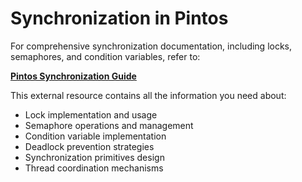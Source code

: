 # Synchronization in Pintos

For comprehensive synchronization documentation, including locks, semaphores, and condition variables, refer to:

**[Pintos Synchronization Guide](https://pkuflyingpig.gitbook.io/pintos/appendix/reference-guide/synchronization)**

This external resource contains all the information you need about:
- Lock implementation and usage
- Semaphore operations and management
- Condition variable implementation
- Deadlock prevention strategies
- Synchronization primitives design
- Thread coordination mechanisms
